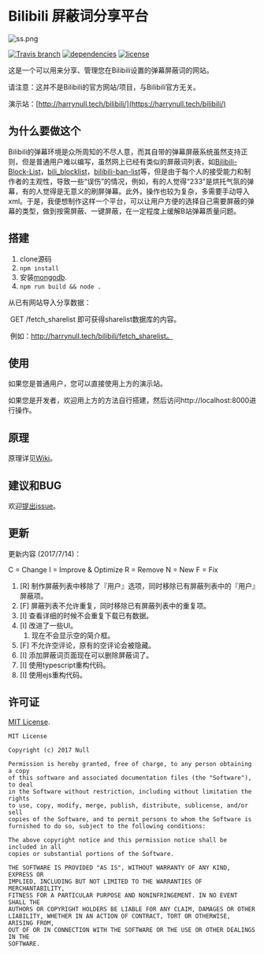 # Bilibili 屏蔽词分享平台

![ss.png](https://ooo.0o0.ooo/2017/06/05/5934b6ae6e005.png)

[![Travis branch](https://img.shields.io/travis/abc612008/bilibili_blacklist/master.svg)](https://travis-ci.org/abc612008/bilibili_blacklist)
[![dependencies](https://david-dm.org/abc612008/bilibili_blacklist.svg)](https://david-dm.org/abc612008/bilibili_blacklist)
[![license](https://img.shields.io/github/license/abc612008/bilibili_blacklist.svg)](https://github.com/abc612008/bilibili_blacklist/blob/master/LICENSE)

这是一个可以用来分享、管理您在Bilibili设置的弹幕屏蔽词的网站。

请注意：这并不是Bilibili的官方网站/项目，与Bilibili官方无关。

演示站：[http://harrynull.tech/bilibili/](https://harrynull.tech/bilibili/)

## 为什么要做这个

Bilibili的弹幕环境是众所周知的不尽人意，而其自带的弹幕屏蔽系统虽然支持正则，但是普通用户难以编写，虽然网上已经有类似的屏蔽词列表，如[Bilibili-Block-List](https://github.com/jnxyp/Bilibili-Block-List)，[bili_blocklist](http://git.oschina.net/lbroot/bili_blocklist/)，[bilibili-ban-list](https://github.com/xmcp/bilibili-ban-list)等，但是由于每个人的接受能力和制作者的主观性，导致一些“误伤”的情况，例如，有的人觉得“233”是烘托气氛的弹幕，有的人觉得是无意义的刷屏弹幕。此外，操作也较为复杂，多需要手动导入xml。于是，我便想制作这样一个平台，可以让用户方便的选择自己需要屏蔽的弹幕的类型，做到按需屏蔽、一键屏蔽，在一定程度上缓解B站弹幕质量问题。

## 搭建

1. clone源码
2. ``npm install``
3. 安装[mongodb](https://www.mongodb.com/download-center?jmp=nav).
4. ``npm run build && node .``

从已有网站导入分享数据：

​	GET /fetch_sharelist 即可获得sharelist数据库的内容。

​	例如：http://harrynull.tech/bilibili/fetch_sharelist。

## 使用

如果您是普通用户，您可以直接使用上方的演示站。

如果您是开发者，欢迎用上方的方法自行搭建，然后访问http://localhost:8000进行操作。

## 原理

原理详见[Wiki](https://github.com/abc612008/bilibili_blacklist/wiki)。

## 建议和BUG

欢迎[提出issue](https://github.com/abc612008/bilibili_blacklist/issues)。

## 更新

更新内容 (2017/7/14)：

C = Change
I = Improve & Optimize
R = Remove
N = New
F = Fix

1. [R] 制作屏蔽列表中移除了『用户』选项，同时移除已有屏蔽列表中的『用户』屏蔽项。
2. [F] 屏蔽列表不允许重复，同时移除已有屏蔽列表中的重复项。
3. [I] 查看详细的时候不会重复下载已有数据。
4. [I] 改进了一些UI。
    1) 现在不会显示空的简介框。
5. [F] 不允许空评论，原有的空评论会被隐藏。
6. [I] 添加屏蔽词页面现在可以删除屏蔽词了。
7. [I] 使用typescript重构代码。
8. [I] 使用ejs重构代码。

## 许可证

[MIT License](https://github.com/abc612008/bilibili_blacklist/blob/master/LICENSE).

    MIT License

    Copyright (c) 2017 Null

    Permission is hereby granted, free of charge, to any person obtaining a copy
    of this software and associated documentation files (the "Software"), to deal
    in the Software without restriction, including without limitation the rights
    to use, copy, modify, merge, publish, distribute, sublicense, and/or sell
    copies of the Software, and to permit persons to whom the Software is
    furnished to do so, subject to the following conditions:

    The above copyright notice and this permission notice shall be included in all
    copies or substantial portions of the Software.

    THE SOFTWARE IS PROVIDED "AS IS", WITHOUT WARRANTY OF ANY KIND, EXPRESS OR
    IMPLIED, INCLUDING BUT NOT LIMITED TO THE WARRANTIES OF MERCHANTABILITY,
    FITNESS FOR A PARTICULAR PURPOSE AND NONINFRINGEMENT. IN NO EVENT SHALL THE
    AUTHORS OR COPYRIGHT HOLDERS BE LIABLE FOR ANY CLAIM, DAMAGES OR OTHER
    LIABILITY, WHETHER IN AN ACTION OF CONTRACT, TORT OR OTHERWISE, ARISING FROM,
    OUT OF OR IN CONNECTION WITH THE SOFTWARE OR THE USE OR OTHER DEALINGS IN THE
    SOFTWARE.
